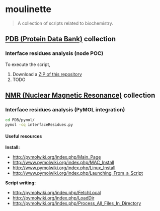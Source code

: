 moulinette
==========

> A collection of scripts related to biochemistry.

## [PDB (Protein Data Bank)](http://www.rcsb.org/pdb/home/home.do) collection

### Interface residues analysis (node POC)

To execute the script,

1. Download a [ZIP of this repository](https://github.com/ThibWeb/moulinette/archive/master.zip)
2. TODO

## [NMR (Nuclear Magnetic Resonance)](https://en.wikibooks.org/wiki/Structural_Biochemistry/Proteins/NMR_Spectroscopy) collection

### Interface residues analysis (PyMOL integration)

```sh
cd PDB/pymol/
pymol -cq interfaceResidues.py
```

#### Useful resources

**Install:**

- http://pymolwiki.org/index.php/Main_Page
- http://www.pymolwiki.org/index.php/MAC_Install
- http://www.pymolwiki.org/index.php/Linux_Install
- http://www.pymolwiki.org/index.php/Launching_From_a_Script

**Script writing:**

- http://pymolwiki.org/index.php/FetchLocal
- http://pymolwiki.org/index.php/LoadDir
- http://pymolwiki.org/index.php/Process_All_Files_In_Directory
